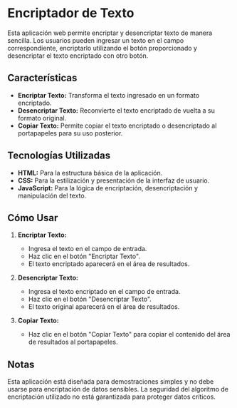 # Encriptador de Texto

Esta aplicación web permite encriptar y desencriptar texto de manera sencilla. Los usuarios pueden ingresar un texto en el campo correspondiente, encriptarlo utilizando el botón proporcionado y desencriptar el texto encriptado con otro botón.

## Características

- **Encriptar Texto:** Transforma el texto ingresado en un formato encriptado.
- **Desencriptar Texto:** Reconvierte el texto encriptado de vuelta a su formato original.
- **Copiar Texto:** Permite copiar el texto encriptado o desencriptado al portapapeles para su uso posterior.

## Tecnologías Utilizadas

- **HTML:** Para la estructura básica de la aplicación.
- **CSS:** Para la estilización y presentación de la interfaz de usuario.
- **JavaScript:** Para la lógica de encriptación, desencriptación y manipulación del texto.

## Cómo Usar

1. **Encriptar Texto:**

   - Ingresa el texto en el campo de entrada.
   - Haz clic en el botón "Encriptar Texto".
   - El texto encriptado aparecerá en el área de resultados.

2. **Desencriptar Texto:**

   - Ingresa el texto encriptado en el campo de entrada.
   - Haz clic en el botón "Desencriptar Texto".
   - El texto original aparecerá en el área de resultados.

3. **Copiar Texto:**
   - Haz clic en el botón "Copiar Texto" para copiar el contenido del área de resultados al portapapeles.

## Notas

Esta aplicación está diseñada para demostraciones simples y no debe usarse para encriptación de datos sensibles. La seguridad del algoritmo de encriptación utilizado no está garantizada para proteger datos críticos.
